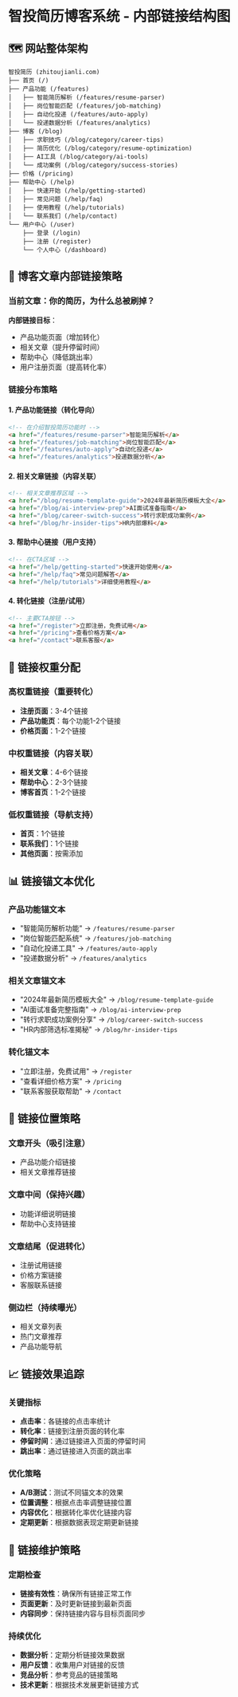 # 智投简历博客系统 - 内部链接结构图

## 🗺️ 网站整体架构

```
智投简历 (zhitoujianli.com)
├── 首页 (/)
├── 产品功能 (/features)
│   ├── 智能简历解析 (/features/resume-parser)
│   ├── 岗位智能匹配 (/features/job-matching)
│   ├── 自动化投递 (/features/auto-apply)
│   └── 投递数据分析 (/features/analytics)
├── 博客 (/blog)
│   ├── 求职技巧 (/blog/category/career-tips)
│   ├── 简历优化 (/blog/category/resume-optimization)
│   ├── AI工具 (/blog/category/ai-tools)
│   └── 成功案例 (/blog/category/success-stories)
├── 价格 (/pricing)
├── 帮助中心 (/help)
│   ├── 快速开始 (/help/getting-started)
│   ├── 常见问题 (/help/faq)
│   ├── 使用教程 (/help/tutorials)
│   └── 联系我们 (/help/contact)
└── 用户中心 (/user)
    ├── 登录 (/login)
    ├── 注册 (/register)
    └── 个人中心 (/dashboard)
```

## 📝 博客文章内部链接策略

### 当前文章：你的简历，为什么总被刷掉？

**内部链接目标**：
- 产品功能页面（增加转化）
- 相关文章（提升停留时间）
- 帮助中心（降低跳出率）
- 用户注册页面（提高转化率）

### 链接分布策略

#### 1. 产品功能链接（转化导向）
```html
<!-- 在介绍智投简历功能时 -->
<a href="/features/resume-parser">智能简历解析</a>
<a href="/features/job-matching">岗位智能匹配</a>
<a href="/features/auto-apply">自动化投递</a>
<a href="/features/analytics">投递数据分析</a>
```

#### 2. 相关文章链接（内容关联）
```html
<!-- 相关文章推荐区域 -->
<a href="/blog/resume-template-guide">2024年最新简历模板大全</a>
<a href="/blog/ai-interview-prep">AI面试准备指南</a>
<a href="/blog/career-switch-success">转行求职成功案例</a>
<a href="/blog/hr-insider-tips">HR内部爆料</a>
```

#### 3. 帮助中心链接（用户支持）
```html
<!-- 在CTA区域 -->
<a href="/help/getting-started">快速开始使用</a>
<a href="/help/faq">常见问题解答</a>
<a href="/help/tutorials">详细使用教程</a>
```

#### 4. 转化链接（注册/试用）
```html
<!-- 主要CTA按钮 -->
<a href="/register">立即注册，免费试用</a>
<a href="/pricing">查看价格方案</a>
<a href="/contact">联系客服</a>
```

## 🔗 链接权重分配

### 高权重链接（重要转化）
- **注册页面**：3-4个链接
- **产品功能页**：每个功能1-2个链接
- **价格页面**：1-2个链接

### 中权重链接（内容关联）
- **相关文章**：4-6个链接
- **帮助中心**：2-3个链接
- **博客首页**：1-2个链接

### 低权重链接（导航支持）
- **首页**：1个链接
- **联系我们**：1个链接
- **其他页面**：按需添加

## 📊 链接锚文本优化

### 产品功能锚文本
- "智能简历解析功能" → `/features/resume-parser`
- "岗位智能匹配系统" → `/features/job-matching`
- "自动化投递工具" → `/features/auto-apply`
- "投递数据分析" → `/features/analytics`

### 相关文章锚文本
- "2024年最新简历模板大全" → `/blog/resume-template-guide`
- "AI面试准备完整指南" → `/blog/ai-interview-prep`
- "转行求职成功案例分享" → `/blog/career-switch-success`
- "HR内部筛选标准揭秘" → `/blog/hr-insider-tips`

### 转化锚文本
- "立即注册，免费试用" → `/register`
- "查看详细价格方案" → `/pricing`
- "联系客服获取帮助" → `/contact`

## 🎯 链接位置策略

### 文章开头（吸引注意）
- 产品功能介绍链接
- 相关文章推荐链接

### 文章中间（保持兴趣）
- 功能详细说明链接
- 帮助中心支持链接

### 文章结尾（促进转化）
- 注册试用链接
- 价格方案链接
- 客服联系链接

### 侧边栏（持续曝光）
- 相关文章列表
- 热门文章推荐
- 产品功能导航

## 📈 链接效果追踪

### 关键指标
- **点击率**：各链接的点击率统计
- **转化率**：链接到注册页面的转化率
- **停留时间**：通过链接进入页面的停留时间
- **跳出率**：通过链接进入页面的跳出率

### 优化策略
- **A/B测试**：测试不同锚文本的效果
- **位置调整**：根据点击率调整链接位置
- **内容优化**：根据转化率优化链接内容
- **定期更新**：根据数据表现定期更新链接

## 🔄 链接维护策略

### 定期检查
- **链接有效性**：确保所有链接正常工作
- **页面更新**：及时更新链接到最新页面
- **内容同步**：保持链接内容与目标页面同步

### 持续优化
- **数据分析**：定期分析链接效果数据
- **用户反馈**：收集用户对链接的反馈
- **竞品分析**：参考竞品的链接策略
- **技术更新**：根据技术发展更新链接方式
